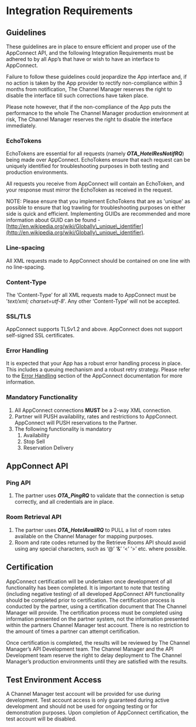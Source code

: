 # Integration Requirements

## Guidelines <a href="#integrationrequirements-guidelines" id="integrationrequirements-guidelines"></a>

These guidelines are in place to ensure efficient and proper use of the AppConnect API, and the following Integration Requirements must be adhered to by all App’s that have or wish to have an interface to AppConnect.

Failure to follow these guidelines could jeopardize the App interface and, if no action is taken by the App provider to rectify non-compliance within 3 months from notification, The Channel Manager reserves the right to disable the interface till such corrections have taken place.

Please note however, that if the non-compliance of the App puts the performance to the whole The Channel Manager production environment at risk, The Channel Manager reserves the right to disable the interface immediately.

### EchoTokens

EchoTokens are essential for all requests (namely _**OTA\_HotelResNotifRQ**_) being made over AppConnect. EchoTokens ensure that each request can be uniquely identified for troubleshooting purposes in both testing and production environments.

All requests you receive from AppConnect will contain an EchoToken, and your response must mirror the EchoToken as received in the request.

NOTE: Please ensure that you implement EchoTokens that are as 'unique' as possible to ensure that log trawling for troubleshooting purposes on either side is quick and efficient. Implementing GUIDs are recommended and more information about GUID can be found - [http://en.wikipedia.org/wiki/Globally\_unique\_identifier](http://en.wikipedia.org/wiki/Globally\_unique\_identifier).

### Line-spacing

All XML requests made to AppConnect should be contained on one line with no line-spacing.

### Content-Type

The ‘Content-Type’ for all XML requests made to AppConnect must be '_text/xml; charset=utf-8_'. Any other ‘Content-Type’ will not be accepted.

### SSL/TLS

AppConnect supports TLSv1.2 and above. AppConnect does not support self-signed SSL certificates.

### Error Handling

It is expected that your App has a robust error handling process in place. This includes a queuing mechanism and a robust retry strategy. Please refer to the [Error Handling](developer-guide/error-handling.md) section of the AppConnect documentation for more information.

### Mandatory Functionality

1. All AppConnect connections **MUST** be a 2-way XML connection.
2. Partner will PUSH availability, rates and restrictions to AppConnect. AppConnect will PUSH reservations to the Partner.
3. The following functionality is mandatory
   1. Availability
   2. Stop Sell
   3. Reservation Delivery

## AppConnect API



### **Ping API**

1. The partner uses _**OTA\_PingRQ**_ to validate that the connection is setup correctly, and all credentials are in place.

### **Room Retrieval API**

1. The partner uses _**OTA\_HotelAvailRQ**_ to PULL a list of room rates available on the Channel Manager for mapping purposes.
2. Room and rate codes returned by the Retrieve Rooms API should avoid using any special characters, such as ‘@’ ‘&’ ‘<’ ‘>’ etc. where possible.

## Certification

AppConnect certification will be undertaken once development of all functionality has been completed. It is important to note that testing (including negative testing) of all developed AppConnect API functionality should be completed prior to certification. The certification process is conducted by the partner, using a certification document that The Channel Manager will provide. The certification process must be completed using information presented on the partner system, not the information presented within the partners Channel Manager test account. There is no restriction to the amount of times a partner can attempt certification.

Once certification is completed, the results will be reviewed by The Channel Manager’s API Development team. The Channel Manager and the API Development team reserve the right to delay deployment to The Channel Manager’s production environments until they are satisfied with the results.

## Test Environment Access

A Channel Manager test account will be provided for use during development. Test account access is only guaranteed during active development and should not be used for ongoing testing or for demonstration purposes. Upon completion of AppConnect certification, the test account will be disabled.

